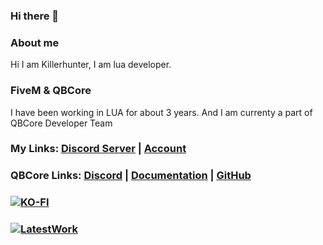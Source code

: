 ### Hi there 👋

<!--
**Killerhunter100/Killerhunter100** is a ✨ _special_ ✨ repository because its `README.md` (this file) appears on your GitHub profile.

Here are some ideas to get you started:-->

### About me

Hi I am Killerhunter, I am lua developer.

### FiveM & QBCore

I have been working in LUA for  about 3 years. And I am currenty a part of QBCore Developer Team

### My Links: [Discord Server](https://discord.gg/khs) | [Account](https://discord.com/users/667149845739470849)

### QBCore Links: [Discord](https://discord.gg/qbcore) | [Documentation](https://docs.qbcore.org/qbcore-documentation/) | [GitHub](https://github.com/qbcore-framework/)

### [![KO-FI](https://cdn.discordapp.com/attachments/831282131572883496/1011683678084145172/68747470733a2f2f6b6f2d66692e636f6d2f696d672f676974687562627574746f6e5f736d2e737667.svg)](https://ko-fi.com/killerhunter100)


### [![LatestWork](https://cdn.discordapp.com/attachments/831282131572883496/1011656494116257852/image1.png)](https://github.com/Killerhunter100?tab=repositories)

